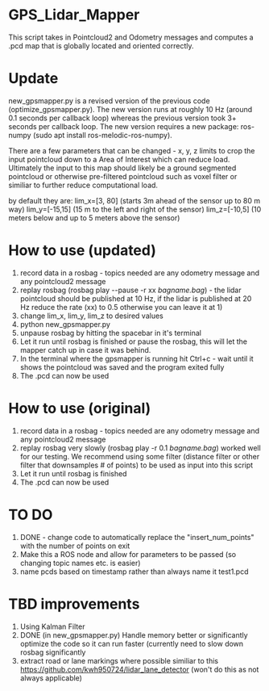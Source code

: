 # GPS_Lidar_Mapper
This script takes in Pointcloud2 and Odometry messages and computes a .pcd map that is globally located and oriented correctly.

# Update
new_gpsmapper.py is a revised version of the previous code (optimize_gpsmapper.py).
The new version runs at roughly 10 Hz (around 0.1 seconds per callback loop) whereas the previous version took 3+ seconds per callback loop. 
The new version requires a new package: ros-numpy (sudo apt install ros-melodic-ros-numpy). 

There are a few parameters that can be changed - x, y, z limits to crop the input pointcloud down to a Area of Interest which can reduce load. Ultimately the input to this map should likely be a ground segmented pointcloud or otherwise pre-filtered pointcloud such as voxel filter or similiar to further reduce computational load. 

by default they are: 
lim_x=[3, 80] (starts 3m ahead of the sensor up to 80 m way)
lim_y=[-15,15] (15 m to the left and right of the sensor)
lim_z=[-10,5] (10 meters below and up to 5 meters above the sensor)

# How to use (updated)
1. record data in a rosbag - topics needed are any odometry message and any pointcloud2 message
2. replay rosbag (rosbag play --pause -r xx *bagname.bag*) - the lidar pointcloud should be published at 10 Hz, if the lidar is published at 20 Hz reduce the rate (xx) to 0.5 otherwise you can leave it at 1)
3. change lim_x, lim_y, lim_z to desired values
4. python new_gpsmapper.py
5. unpause rosbag by hitting the spacebar in it's terminal
6. Let it run until rosbag is finished or pause the rosbag, this will let the mapper catch up in case it was behind.
7. In the terminal where the gpsmapper is running hit Ctrl+c - wait until it shows the pointcloud was saved and the program exited fully
8. The .pcd can now be used

# How to use (original)
1. record data in a rosbag - topics needed are any odometry message and any pointcloud2 message
2. replay rosbag very slowly (rosbag play -r 0.1 *bagname.bag*) worked well for our testing.
  We recommend using some filter (distance filter or other filter that downsamples # of points) to be used as input into this script
3. Let it run until rosbag is finished 
4. The .pcd can now be used

# TO DO 
1. DONE - change code to automatically replace the "insert_num_points" with the number of points on exit
2. Make this a ROS node and allow for parameters to be passed (so changing topic names etc. is easier)
3. name pcds based on timestamp rather than always name it test1.pcd

# TBD improvements
1. Using Kalman Filter 
2. DONE (in new_gpsmapper.py) Handle memory better or significantly optimize the code so it can run faster (currently need to slow down rosbag significantly
3. extract road or lane markings where possible similiar to this https://github.com/kwh950724/lidar_lane_detector (won't do this as not always applicable)


